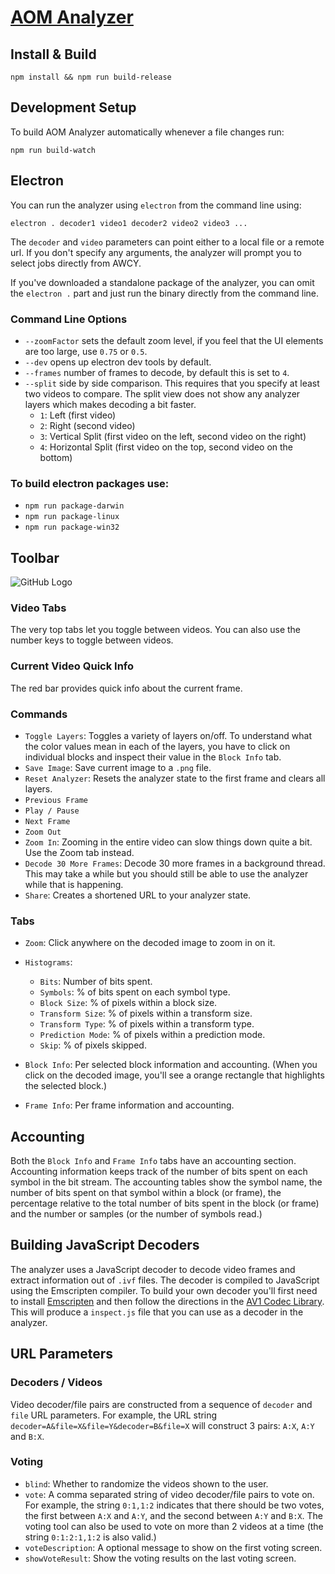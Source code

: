 # [AOM Analyzer](http://aomanalyzer.org)

## Install & Build

```
npm install && npm run build-release
```

## Development Setup

To build AOM Analyzer automatically whenever a file changes run:

```
npm run build-watch
```

## Electron

You can run the analyzer using `electron` from the command line using:

```
electron . decoder1 video1 decoder2 video2 video3 ...
```

The `decoder` and `video` parameters can point either to a local file or a remote url. If you don't specify any arguments, the analyzer will prompt you to select jobs directly from AWCY.

If you've downloaded a standalone package of the analyzer, you can omit the `electron .` part and just run the binary directly from the command line.

### Command Line Options

- `--zoomFactor` sets the default zoom level, if you feel that the UI elements are too large, use `0.75` or `0.5`.
- `--dev` opens up electron dev tools by default.
- `--frames` number of frames to decode, by default this is set to `4`.
- `--split` side by side comparison. This requires that you specify at least two videos to compare. The split view does not show any analyzer layers which makes decoding a bit faster.
  - `1`: Left (first video)
  - `2`: Right (second video)
  - `3`: Vertical Split (first video on the left, second video on the right)
  - `4`: Horizontal Split (first video on the top, second video on the bottom)

### To build electron packages use:

- `npm run package-darwin`
- `npm run package-linux`
- `npm run package-win32`

## Toolbar

![GitHub Logo](/img/toolbar.png)

### Video Tabs

The very top tabs let you toggle between videos. You can also use the number keys to toggle between videos.

### Current Video Quick Info

The red bar provides quick info about the current frame.

### Commands

- `Toggle Layers`: Toggles a variety of layers on/off. To understand what the color values mean in each of the layers, you have to click on individual blocks and inspect their value in the `Block Info` tab.
- `Save Image`: Save current image to a `.png` file.
- `Reset Analyzer`: Resets the analyzer state to the first frame and clears all layers.
- `Previous Frame`
- `Play / Pause`
- `Next Frame`
- `Zoom Out`
- `Zoom In`: Zooming in the entire video can slow things down quite a bit. Use the Zoom tab instead.
- `Decode 30 More Frames`: Decode 30 more frames in a background thread. This may take a while but you should still be able to use the analyzer while that is happening.
- `Share`: Creates a shortened URL to your analyzer state.

### Tabs

- `Zoom`: Click anywhere on the decoded image to zoom in on it.

- `Histograms`:
  - `Bits`: Number of bits spent.
  - `Symbols`: % of bits spent on each symbol type.
  - `Block Size`: % of pixels within a block size.
  - `Transform Size`: % of pixels within a transform size.
  - `Transform Type`: % of pixels within a transform type.
  - `Prediction Mode`: % of pixels within a prediction mode.
  - `Skip`: % of pixels skipped.

- `Block Info`: Per selected block information and accounting. (When you click on the decoded image, you'll see a orange rectangle that highlights the selected block.)
- `Frame Info`: Per frame information and accounting.

## Accounting

Both the `Block Info` and `Frame Info` tabs have an accounting section. Accounting information keeps track of the number of bits spent on each symbol in the bit stream. The accounting tables show the symbol name, the number of bits spent on that symbol within a block (or frame), the percentage relative to the total number of bits spent in the block (or frame) and the number or samples (or the number of symbols read.)

## Building JavaScript Decoders

The analyzer uses a JavaScript decoder to decode video frames and extract information out of `.ivf` files. The decoder is compiled to JavaScript using the Emscripten compiler. To build your own decoder you'll first need to install [Emscripten](https://kripken.github.io/emscripten-site/docs/getting_started/downloads.html) and then follow the directions in the [AV1 Codec Library](https://aomedia.googlesource.com/aom/#emscripten-builds). This will produce a `inspect.js` file that you can use as a decoder in the analyzer.

## URL Parameters

### Decoders / Videos

Video decoder/file pairs are constructed from a sequence of `decoder` and `file` URL parameters. For example, the URL string `decoder=A&file=X&file=Y&decoder=B&file=X` will construct 3 pairs: `A:X`, `A:Y` and `B:X`.

### Voting

  - `blind`: Whether to randomize the videos shown to the user.
  - `vote`: A comma separated string of video decoder/file pairs to vote on. For example, the string `0:1,1:2` indicates that there should be two votes, the first between `A:X` and `A:Y`, and the second between `A:Y` and `B:X`. The voting tool can also be used to vote on more than 2 videos at a time (the string `0:1:2:1,1:2` is also valid.)
  - `voteDescription`: A optional message to show on the first voting screen.
  - `showVoteResult`: Show the voting results on the last voting screen.
